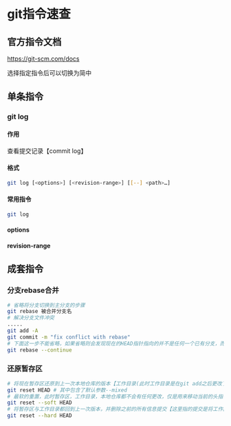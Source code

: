 # git指令速查

## 官方指令文档

https://git-scm.com/docs

选择指定指令后可以切换为简中

## 单条指令

### git log

#### 作用

查看提交记录【commit log】

#### 格式

```bash
git log [<options>] [<revision-range>] [[--] <path>…]
```

#### 常用指令

```bash
git log
```

#### options

#### revision-range

## 成套指令

### 分支rebase合并

```bash
# 省略将分支切换到主分支的步骤
git rebase 被合并分支名
# 解决分支文件冲突
.....
git add -A
git commit -m "fix conflict with rebase"
# 下面这一步不能省略，如果省略则会发现现在的HEAD指针指向的并不是任何一个已有分支，而是指向的(no branch, rebasing master)执行之后便会将HEAD指针重新指回主分支
git rebase --continue
```

### 还原暂存区

```bash
# 将现在暂存区还原到上一次本地仓库的版本【工作目录(此时工作目录是在git add之后更改了某些东西的版本)和本地仓库都不会更改】
git reset HEAD # 其中包含了默认参数--mixed
# 最软的重置，此时暂存区，工作目录，本地仓库都不会有任何更改，仅是用来移动当前的头指针的，退回到某个版本
git reset --soft HEAD
# 将暂存区与工作目录都回到上一次版本，并删除之前的所有信息提交【这里指的提交是将工作区中的代码通过git add添加到暂存区，而非使用git commit将暂存区的代码提交到本地仓库】，当前 HEAD 指针、工作区和暂存区内容全部改变
git reset --hard HEAD
```

